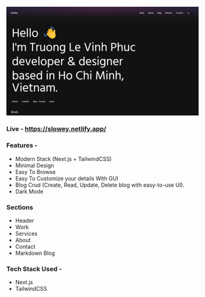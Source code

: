![thumbnail](https://github.com/sloweyyy/react-portfolio/blob/main/public/images/demo.png)

### Live - https://slowey.netlify.app/

### Features -

-   Modern Stack (Next.js + TailwindCSS)
-   Minimal Design
-   Easy To Browse
-   Easy To Customize your details With GUI
-   Blog Crud (Create, Read, Update, Delete blog with easy-to-use UI).
-   Dark Mode

### Sections

-   Header
-   Work
-   Services
-   About
-   Contact
-   Markdown Blog

### Tech Stack Used -

-   Next.js
-   TailwindCSS
